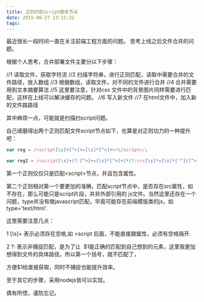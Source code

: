 ```yaml
---
title: 正则匹配script脚本节点
date: 2015-06-27 13:15:22
tags:
---
```

最近很长一段时间一直在关注前端工程方面的问题。
思考上线之后文件合并的问题。

根据个人思考，合并部署文件主要分以下步骤：

//1 读取文件，获取字符流
//2 扫描字符串，进行正则匹配，读取中需要合并的文件路径，放入数组
//3 根据数组，读取文件，对不同的文件进行合并
//4 合并需要用到文本摘要算法
//5 这里要注意，针对css 文件中的背景图片同样需要进行匹配，这样在上线可以解决缓存的问题。
//6 写入新文件
//7 在html文件中，加入新的文件路路径

其中麻烦一点，可能就是扫描扫script问题。

自己琢磨得出两个正则匹配文件script节点如下，也算是对正则功力的一种提升吧：
``` javascript
var reg = /<script[\s]+[^>]+=[\s]*[^>]+><\/script>/;

var reg2 = /<script[\s]+(?:[^>]+=[\s]*[^>]+)*(?:src[\s]*=[\s]*['"]([^>]+(?:\.js))['"])><\/script>/g;
```

第一个正则仅仅只是匹配\<script\>节点，并且包含属性。

第二个正则相对第一个要更加的准确，匹配script节点中，是否存在src属性，如不存在，那么可能只是script片段，并非外部引用的
js文件。当然这里还存在一个问题，type并没有做javascript匹配，毕竟可能存在前端模版类的js，如type='text/html'.

这里需要注意几点：

1 [\s]+ 表示必须存在空格,如 <script 后面，不能直接跟属性，必须有空格隔开.

2 ?: 表示非捕捉匹配，是为了让  $1能正确的匹配到自己想到的元素，这里我更加想得到文件的具体路径。所以第一个括号，就不匹配了，

方便$1给直接获取，同时不捕捉也能提升效率。

至于其它的步骤，采用nodejs皆可以实现。

偶有所悟，谨防忘记。